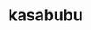 # kasabubu
<!--this project is a simple landing page for an imaginary E-learning platform.
it was mainly done with a HTML, Bootstrap and CSS.--!>
